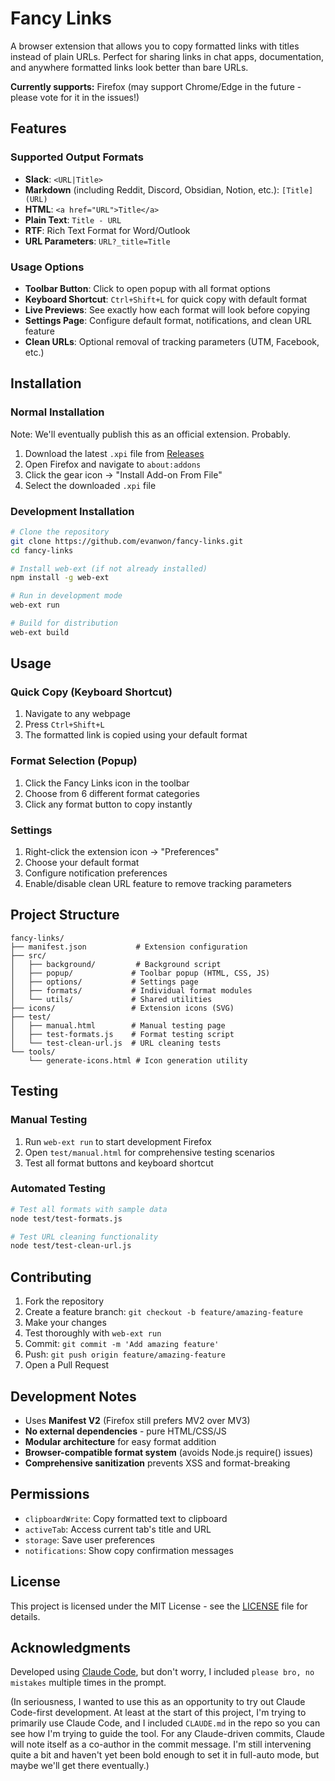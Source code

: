 # Fancy Links
A browser extension that allows you to copy formatted links with titles instead of plain URLs. Perfect for sharing links in chat apps, documentation, and anywhere formatted links look better than bare URLs.

**Currently supports:** Firefox (may support Chrome/Edge in the future - please vote for it in the issues!)

## Features

### Supported Output Formats
- **Slack**: `<URL|Title>`
- **Markdown** (including Reddit, Discord, Obsidian, Notion, etc.): `[Title](URL)`
- **HTML**: `<a href="URL">Title</a>`
- **Plain Text**: `Title - URL`
- **RTF**: Rich Text Format for Word/Outlook
- **URL Parameters**: `URL?_title=Title`

### Usage Options
- **Toolbar Button**: Click to open popup with all format options
- **Keyboard Shortcut**: `Ctrl+Shift+L` for quick copy with default format
- **Live Previews**: See exactly how each format will look before copying
- **Settings Page**: Configure default format, notifications, and clean URL feature
- **Clean URLs**: Optional removal of tracking parameters (UTM, Facebook, etc.)

## Installation

### Normal Installation
Note: We'll eventually publish this as an official extension. Probably.

1. Download the latest `.xpi` file from [Releases](https://github.com/evanwon/fancy-links/releases)
2. Open Firefox and navigate to `about:addons`
3. Click the gear icon → "Install Add-on From File"
4. Select the downloaded `.xpi` file

### Development Installation
```bash
# Clone the repository
git clone https://github.com/evanwon/fancy-links.git
cd fancy-links

# Install web-ext (if not already installed)
npm install -g web-ext

# Run in development mode
web-ext run

# Build for distribution
web-ext build
```

## Usage

### Quick Copy (Keyboard Shortcut)
1. Navigate to any webpage
2. Press `Ctrl+Shift+L`
3. The formatted link is copied using your default format

### Format Selection (Popup)
1. Click the Fancy Links icon in the toolbar
2. Choose from 6 different format categories
3. Click any format button to copy instantly

### Settings
1. Right-click the extension icon → "Preferences"
2. Choose your default format
3. Configure notification preferences
4. Enable/disable clean URL feature to remove tracking parameters

## Project Structure
```
fancy-links/
├── manifest.json           # Extension configuration
├── src/
│   ├── background/         # Background script
│   ├── popup/             # Toolbar popup (HTML, CSS, JS)
│   ├── options/           # Settings page
│   ├── formats/           # Individual format modules
│   └── utils/             # Shared utilities
├── icons/                 # Extension icons (SVG)
├── test/
│   ├── manual.html        # Manual testing page
│   ├── test-formats.js    # Format testing script
│   └── test-clean-url.js  # URL cleaning tests
└── tools/
    └── generate-icons.html # Icon generation utility
```

## Testing

### Manual Testing
1. Run `web-ext run` to start development Firefox
2. Open `test/manual.html` for comprehensive testing scenarios
3. Test all format buttons and keyboard shortcut

### Automated Testing
```bash
# Test all formats with sample data
node test/test-formats.js

# Test URL cleaning functionality
node test/test-clean-url.js
```

## Contributing
1. Fork the repository
2. Create a feature branch: `git checkout -b feature/amazing-feature`
3. Make your changes
4. Test thoroughly with `web-ext run`
5. Commit: `git commit -m 'Add amazing feature'`
6. Push: `git push origin feature/amazing-feature`
7. Open a Pull Request

## Development Notes
- Uses **Manifest V2** (Firefox still prefers MV2 over MV3)
- **No external dependencies** - pure HTML/CSS/JS
- **Modular architecture** for easy format addition
- **Browser-compatible format system** (avoids Node.js require() issues)
- **Comprehensive sanitization** prevents XSS and format-breaking

## Permissions
- `clipboardWrite`: Copy formatted text to clipboard
- `activeTab`: Access current tab's title and URL
- `storage`: Save user preferences
- `notifications`: Show copy confirmation messages

## License
This project is licensed under the MIT License - see the [LICENSE](LICENSE) file for details.

## Acknowledgments
Developed using [Claude Code](https://claude.ai/code), but don't worry, I included `please bro, no mistakes` multiple times in the prompt.

(In seriousness, I wanted to use this as an opportunity to try out Claude Code-first development. At least at the start of this project, I'm trying to primarily use Claude Code, and I included `CLAUDE.md` in the repo so you can see how I'm trying to guide the tool. For any Claude-driven commits, Claude will note itself as a co-author in the commit message. I'm still intervening quite a bit and haven't yet been bold enough to set it in full-auto mode, but maybe we'll get there eventually.)